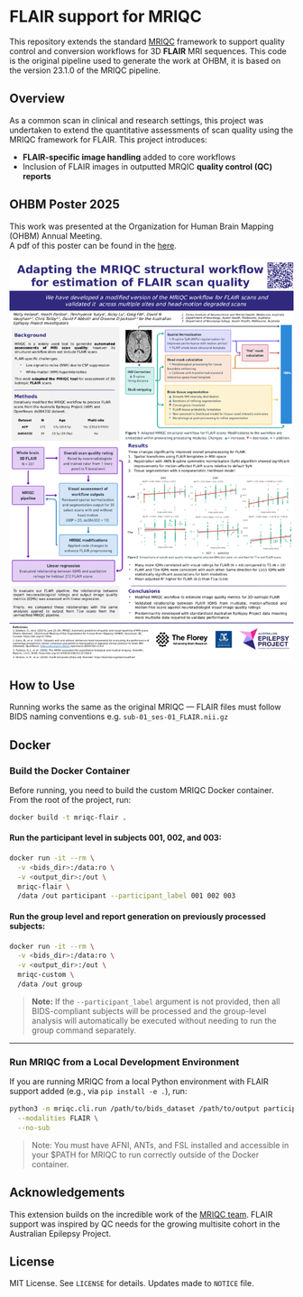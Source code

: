 # FLAIR support for MRIQC

This repository extends the standard [MRIQC](https://github.com/poldracklab/mriqc) framework to support quality control and conversion workflows for 3D **FLAIR** MRI sequences. This code is the original pipeline used to generate the work at OHBM, it is based on the version 23.1.0 of the MRIQC pipeline.

## Overview

As a common scan in clinical and research settings, this project was undertaken to extend the quantitative assessments of scan quality using the MRIQC framework for FLAIR. This project introduces:

- **FLAIR-specific image handling** added to core workflows
- Inclusion of FLAIR images in outputted MRQIC **quality control (QC) reports**

## OHBM Poster 2025

This work was presented at the Organization for Human Brain Mapping (OHBM) Annual Meeting.  
A pdf of this poster can be found in the [here](docs/mriqc-flair/OHBM_eposter_mriqcflair.pdf).

![Poster preview](docs/mriqc-flair/OHBM_eposter_mriqcflair.png)

## How to Use

Running works the same as the original MRIQC — FLAIR files must follow BIDS naming conventions e.g. `sub-01_ses-01_FLAIR.nii.gz`

## Docker

### Build the Docker Container

Before running, you need to build the custom MRIQC Docker container. From the root of the project, run:

```bash
docker build -t mriqc-flair .
```
#### Run the participant level in subjects 001, 002, and 003:

```bash
docker run -it --rm \
  -v <bids_dir>:/data:ro \
  -v <output_dir>:/out \
  mriqc-flair \
  /data /out participant --participant_label 001 002 003
```

#### Run the group level and report generation on previously processed subjects:

```bash
docker run -it --rm \
  -v <bids_dir>:/data:ro \
  -v <output_dir>:/out \
  mriqc-custom \
  /data /out group
```

> **Note:** If the `--participant_label` argument is not provided, then all BIDS-compliant subjects will be processed and the group-level analysis will automatically be executed without needing to run the group command separately.

---

### Run MRIQC from a Local Development Environment

If you are running MRIQC from a local Python environment with FLAIR support added (e.g., via `pip install -e .`), run:

```bash
python3 -m mriqc.cli.run /path/to/bids_dataset /path/to/output participant \
  --modalities FLAIR \
  --no-sub
```
> Note: You must have AFNI, ANTs, and FSL installed and accessible in your $PATH for MRIQC to run correctly outside of the Docker container.

## Acknowledgements

This extension builds on the incredible work of the [MRIQC team](https://mriqc.readthedocs.io). FLAIR support was inspired by QC needs for the growing multisite cohort in the Australian Epilepsy Project.

## License

MIT License. See `LICENSE` for details. Updates made to `NOTICE` file.
